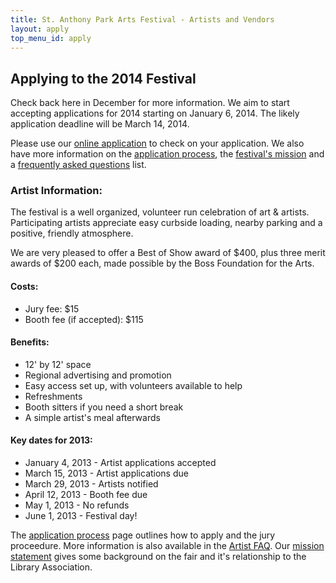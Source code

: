 ```yaml
---
title: St. Anthony Park Arts Festival - Artists and Vendors
layout: apply
top_menu_id: apply
---
```

## Applying to the 2014 Festival

Check back here in December for more information. 
We aim to start accepting applications for 2014 
starting on January 6, 2014. The likely application deadline will be 
March 14, 2014.

Please use our [online application](/process/apply.html) to check on your application. 
We also have more information on the [application process](/process/jury.html), 
the [festival's mission](/process/mission.html) and a
[frequently asked questions](/process/faq.html) list.

### Artist Information:

The festival is a well organized, volunteer run celebration of art & artists. 
Participating artists appreciate easy curbside loading, 
nearby parking and a positive, friendly atmosphere. 

We are very pleased to offer a Best of Show award of $400, 
plus three merit awards of $200 each, 
made possible by the Boss Foundation for the Arts.

#### Costs:

- Jury fee: $15
- Booth fee (if accepted): $115

#### Benefits:

- 12' by 12' space
- Regional advertising and promotion
- Easy access set up, with volunteers available to help
- Refreshments
- Booth sitters if you need a short break
- A simple artist's meal afterwards

#### Key dates for 2013:

- January 4, 2013 - Artist applications accepted 
- March 15, 2013 - Artist applications due
- March 29, 2013 - Artists notified
- April 12, 2013 - Booth fee due
- May 1, 2013 - No refunds
- June 1, 2013 - Festival day!

The [application process](/process/jury.html) page outlines how to apply and the jury proceedure.
More information is also available in the [Artist FAQ](/process/faq.html).
Our [mission statement](/process/mission.html) gives some background on the fair 
and it's relationship to the Library Association.
